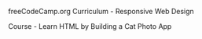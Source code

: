 freeCodeCamp.org Curriculum - Responsive Web Design

Course - Learn HTML by Building a Cat Photo App
